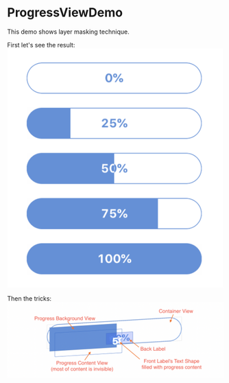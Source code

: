 # ProgressViewDemo

This demo shows layer masking technique.

First let's see the result:
![demo](demo.png)

Then the tricks:
![anatomy](anatomy.png)